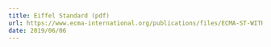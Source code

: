 ```yaml
---
title: Eiffel Standard (pdf)
url: https://www.ecma-international.org/publications/files/ECMA-ST-WITHDRAWN/ECMA-367,%201st%20edition,%20June%202005.pdf
date: 2019/06/06
---
```

